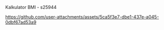 Kalkulator BMI - s25944



https://github.com/user-attachments/assets/5ca5f3e7-dbe1-437e-a045-0dbf67ad53a9

